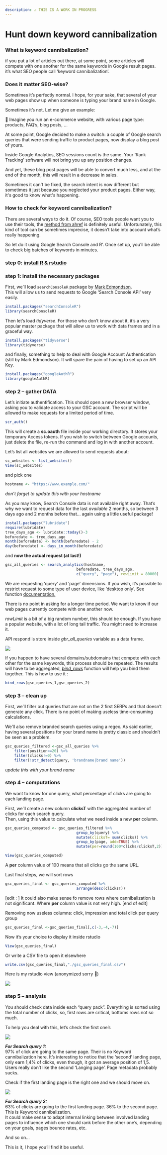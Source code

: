 ```yaml
---
description: ⚠️ THIS IS A WORK IN PROGRESS
---
```


# Hunt down keyword cannibalization

### What is keyword cannibalization?

if you put a lot of articles out there, at some point, some articles will compete with one another for the same keywords in Google result pages. it’s what SEO people call ‘keyword cannibalization’.

### Does it matter SEO-wise?

Sometimes it’s perfectly normal. I hope, for your sake, that several of your web pages show up when someone is typing your brand name in Google.

Sometimes it’s not. Let me give an example:

💭 Imagine you run an e-commerce website, with various page type: products, FAQ’s, blog posts, …

At some point, Google decided to make a switch:  a couple of Google search queries that were sending traffic to product pages, now display a blog post of yours.

Inside Google Analytics, SEO sessions count is the same. Your ‘Rank Tracking’ software will not bring you up any position changes.

And yet, these blog post pages will be able to convert much less, and at the end of the month, this will result in a decrease in sales.

Sometimes it can't be fixed, the search intent is now different but sometimes it just because you neglected your product pages. Either way, it's good to know what's happening.

### How to check for keyword cannibalization?

There are several ways to do it. Of course, SEO tools people want you to use their tools, the [method from ahref](https://ahrefs.com/blog/keyword-cannibalization/) is definitely useful. Unfortunately, this kind of tool can be sometimes imprecise, it doesn’t take into account what’s really happening.

So let do it using Google Search Console and R’. Once set up, you’ll be able to check big batches of keywords in minutes. 

### step 0: [install R & rstudio](../classic-r-operations.md#install-r)

### step 1: install the necessary packages

First, we’ll load `searchConsoleR` package by [Mark Edmondson](https://github.com/MarkEdmondson1234).  
This will allow us to send requests to Google ‘Search Console API’ very easily.

```r
install.packages("searchConsoleR")
library(searchConsoleR)
```

Then let’s load _tidyverse_.  For those who don’t know about it, it’s a very popular master package that will allow us to work with data frames and in a graceful way.

```r
install.packages("tidyverse")
library(tidyverse)
```

and finally, something to help to deal with Google Account Authentication \(still by Mark Edmondson\). It will spare the pain of having to set up an API Key.

```r
install.packages("googleAuthR")
library(googleAuthR)
```

### step 2 – gather DATA

Let’s initiate authentification. This should open a new browser window, asking you to validate access to your GSC account. The script will be allowed to make requests for a limited period of time.

```r
scr_auth()
```

This will create a **sc.oauth** file inside your working directory. It stores your temporary Access tokens. If you wish to switch between Google accounts, just delete the file, re-run the command and log in with another account.

Let’s list all websites we are allowed to send requests about:

```r
sc_websites <- list_websites()
View(sc_websites)
```

and pick one

```r
hostname <- "https://www.example.com/"
```

_don’t forget to update this with your hostname_

As you may know, Search Console data is not available right away. That’s why we want to request data for the last _available_ 2 months, so between 3 days ago and 2 months before that… again using a little useful package!

```r
install.packages("lubridate")
require(lubridate)
tree_days_ago <- lubridate::today()-3
beforedate <- tree_days_ago
month(beforedate) <- month(beforedate) - 2
day(beforedate) <- days_in_month(beforedate)
```

and **now the actual request \(at last!\)**

```r
gsc_all_queries <- search_analytics(hostname,
                                beforedate, tree_days_ago,
                                c("query", "page"), rowLimit = 80000)
```

We are requesting ‘query’ and ‘page’ dimensions. If you wish, it’s possible to restrict request to some type of user device, like ‘desktop only’. See function [documentation.](https://www.rdocumentation.org/packages/searchConsoleR/versions/0.3.0/topics/search_analytics)

There is no point in asking for a longer time period. We want to know if our web pages currently compete with one another now.

_rowLimit_ is a bit of a big random number, this should be enough. If you have a popular website, with a lot of long tail traffic. You might need to increase it.

API respond is store inside _gbr\_all\_queries_ variable as a data frame.

![](https://www.gokam.fr/wp-content/uploads/2019/03/google_search_r.png)

If you happen to have several domains/subdomains that compete with each other for the same keywords, this process should be repeated.  The results will have to be aggregated, [_bind\_rows_](https://dplyr.tidyverse.org/reference/bind.html) function will help you bind them together. This is how to use it :

```r
bind_rows(gsc_queries_1,gsc_queries_2)
```

### step 3 – clean up

First, we’ll filter out queries that are not on the 2 first SERPs and that doesn’t generate any click. There is no point of making useless time-consuming calculations.

We’ll also remove branded search queries using a regex. As said earlier, having several positions for your brand name is pretty classic and shouldn’t be seen as a problem.

```r
gsc_queries_filtered <-gsc_all_queries %>%
    filter(position<=20) %>%
    filter(clicks!=0) %>%
    filter(!str_detect(query, 'brandname|brand name'))
```

_update this with your brand name_

### step 4 – computations

We want to know for one query, what percentage of clicks are going to each landing page.

First, we’ll create a new column **clicksT** with the aggregated number of clicks for each search query.  
Then, using this value to calculate what we need inside a new **per** column.

```r
gsc_queries_computed <- gsc_queries_filtered %>%
                                group_by(query) %>%
                                mutate(clicksT= sum(clicks)) %>%
                                group_by(page, add=TRUE) %>%
                                mutate(per=round(100*clicks/clicksT,2)) 

View(gsc_queries_computed)
```

A **per** column value of 100 means that all clicks go the same URL.

Last final steps, we will sort rows

```r
gsc_queries_final <- gsc_queries_computed %>%
                                arrange(desc(clicksT))
```

\[edit : \] It could also make sense fo remove rows where cannibalization is not significant. Where **per** column value is not very high. \[end of edit\]

Removing now useless columns: click, impression and total click per query group

```r
gsc_queries_final <-gsc_queries_final[,c(-3,-4,-7)]
```

Now it’s your choice to display it inside rstudio

```r
View(gsc_queries_final)
```

Or write a CSV file to open it elsewhere

```r
write.csv(gsc_queries_final,"./gsc_queries_final.csv")
```

Here is my rstudio view \(anonymized sorry 🙊\)

![](https://www.gokam.fr/wp-content/uploads/2019/03/Screenshot-2019-03-19-19.23.34-copy.png)

### step 5 – analysis

You should check data inside each “query pack”. Everything is sorted using the total number of clicks, so, first rows are critical, bottoms rows not so much.

To help you deal with this, let’s check the first one’s

![](https://www.gokam.fr/wp-content/uploads/2019/03/seqrch-query-1.jpg)

_**For Search query 1:**_  
97% of click are going to the same page. Their is no Keyword cannibalization here. It’s interesting to notice that the ‘second’ landing page, only earn 1,4% of clicks, even though, it got an average position of 1,5. Users really don’t like the second ‘Langing page’. Page metadata probably sucks.

Check if the first landing page is the right one and we should move on.

![](https://www.gokam.fr/wp-content/uploads/2019/03/seqrch-query-2.jpg)

_**For Search query 2:**_  
63% of clicks are going to the first landing page. 36% to the second page. This is Keyword cannibalization.  
It could make sense to adapt internal linking between involved landing pages to influence which one should rank before the other one’s, depending on your goals, pages bounce rates, etc.

And so on…

This is it, I hope you’ll find it be useful.

